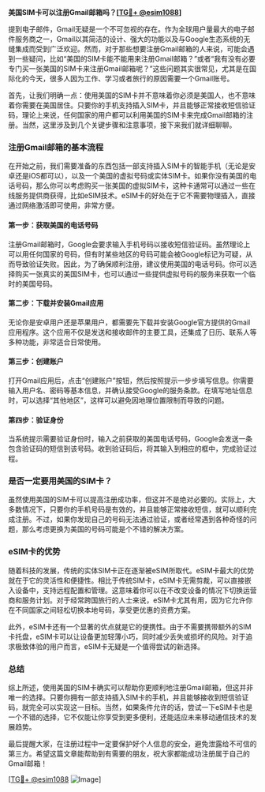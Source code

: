 **美国SIM卡可以注册Gmail邮箱吗？[[TG💪+ @esim1088](https://t.me/s/esim1088)]**

提到电子邮件，Gmail无疑是一个不可忽视的存在。作为全球用户量最大的电子邮件服务商之一，Gmail以其简洁的设计、强大的功能以及与Google生态系统的无缝集成而受到广泛欢迎。然而，对于那些想要注册Gmail邮箱的人来说，可能会遇到一些疑问，比如“美国的SIM卡能不能用来注册Gmail邮箱？”或者“我有没有必要专门买一张美国的SIM卡来注册Gmail邮箱呢？”这些问题其实很常见，尤其是在国际化的今天，很多人因为工作、学习或者旅行的原因需要一个Gmail账号。

首先，让我们明确一点：使用美国的SIM卡并不意味着你必须是美国人，也不意味着你需要在美国居住。只要你的手机支持插入SIM卡，并且能够正常接收短信验证码，理论上来说，任何国家的用户都可以利用美国的SIM卡来完成Gmail邮箱的注册。当然，这里涉及到几个关键步骤和注意事项，接下来我们就详细聊聊。

### 注册Gmail邮箱的基本流程

在开始之前，我们需要准备的东西包括一部支持插入SIM卡的智能手机（无论是安卓还是iOS都可以），以及一个美国的虚拟号码或实体SIM卡。如果你没有美国的电话号码，那么你可以考虑购买一张美国的虚拟SIM卡，这种卡通常可以通过一些在线服务提供商获得，比如eSIM技术。eSIM卡的好处在于它不需要物理插入，直接通过网络激活即可使用，非常方便。

#### 第一步：获取美国的电话号码
注册Gmail邮箱时，Google会要求输入手机号码以接收短信验证码。虽然理论上可以用任何国家的号码，但有时某些地区的号码可能会被Google标记为可疑，从而导致验证失败。因此，为了确保顺利注册，建议使用美国的电话号码。你可以选择购买一张真实的美国SIM卡，也可以通过一些提供虚拟号码的服务来获取一个临时的美国号码。

#### 第二步：下载并安装Gmail应用
无论你是安卓用户还是苹果用户，都需要先下载并安装Google官方提供的Gmail应用程序。这个应用不仅是发送和接收邮件的主要工具，还集成了日历、联系人等多种功能，非常适合日常使用。

#### 第三步：创建账户
打开Gmail应用后，点击“创建账户”按钮，然后按照提示一步步填写信息。你需要输入用户名、密码等基本信息，并确认接受Google的服务条款。在填写地址信息时，可以选择“其他地区”，这样可以避免因地理位置限制而导致的问题。

#### 第四步：验证身份
当系统提示需要验证身份时，输入之前获取的美国电话号码，Google会发送一条包含验证码的短信到该号码。收到验证码后，将其输入到相应的框中，完成验证过程。

### 是否一定要用美国的SIM卡？

虽然使用美国的SIM卡可以提高注册成功率，但这并不是绝对必要的。实际上，大多数情况下，只要你的手机号码是有效的，并且能够正常接收短信，就可以顺利完成注册。不过，如果你发现自己的号码无法通过验证，或者经常遇到各种奇怪的问题，那么考虑更换为美国的号码可能是个不错的解决方案。

### eSIM卡的优势

随着科技的发展，传统的实体SIM卡正在逐渐被eSIM所取代。eSIM卡最大的优势就在于它的灵活性和便捷性。相比于传统SIM卡，eSIM卡无需剪裁，可以直接嵌入设备中，支持远程配置和管理。这意味着你可以在不改变设备的情况下切换运营商和服务计划。对于经常跨国旅行的人士来说，eSIM卡尤其有用，因为它允许你在不同国家之间轻松切换本地号码，享受更优惠的资费方案。

此外，eSIM卡还有一个显著的优点就是它的便携性。由于不需要携带额外的SIM卡托盘，eSIM卡可以让设备更加轻薄小巧，同时减少丢失或损坏的风险。对于追求极致体验的用户而言，eSIM卡无疑是一个值得尝试的新选择。

### 总结

综上所述，使用美国的SIM卡确实可以帮助你更顺利地注册Gmail邮箱，但这并非唯一的选择。只要你拥有一部支持插入SIM卡的手机，并且能够接收到短信验证码，就完全可以实现这一目标。当然，如果条件允许的话，尝试一下eSIM卡也是一个不错的选择，它不仅能让你享受到更多便利，还能适应未来移动通信技术的发展趋势。

最后提醒大家，在注册过程中一定要保护好个人信息的安全，避免泄露给不可信的第三方。希望这篇文章能帮助到有需要的朋友，祝大家都能成功注册属于自己的Gmail邮箱！

[[TG💪+ @esim1088](https://t.me/s/esim1088) ![Image](https://i.postimg.cc/4NQfJmqS/Snipaste-2025-05-13-00-14-12.png)]